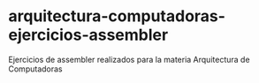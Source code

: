 # arquitectura-computadoras-ejercicios-assembler
Ejercicios de assembler realizados para la materia Arquitectura de Computadoras
